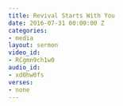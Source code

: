 ```yaml
---
title: Revival Starts With You
date: 2016-07-31 00:00:00 Z
categories:
- media
layout: sermon
video_id:
- RCgmn9ch1w0
audio_id:
- xd0hw0fs
verses:
- none
---
```



